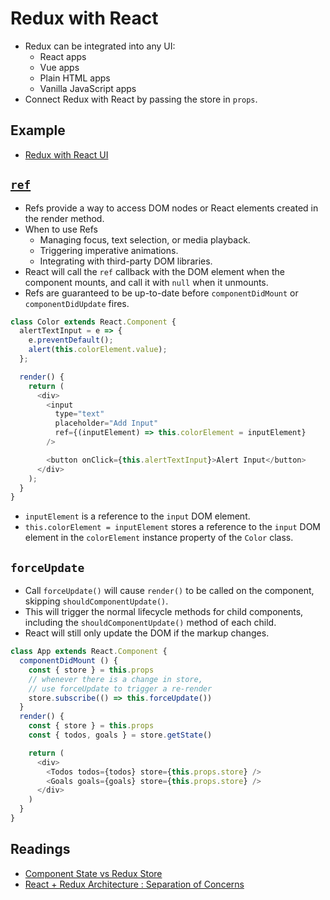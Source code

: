 # Redux with React
- Redux can be integrated into any UI:
  - React apps
  - Vue apps
  - Plain HTML apps
  - Vanilla JavaScript apps
- Connect Redux with React by passing the store in `props`.

## Example
- [Redux with React UI](../todos-goals/index-react.html)

## [`ref`](https://reactjs.org/docs/refs-and-the-dom.html)
- Refs provide a way to access DOM nodes or React elements created in the render method.
- When to use Refs
  - Managing focus, text selection, or media playback.
  - Triggering imperative animations.
  - Integrating with third-party DOM libraries.
- React will call the `ref` callback with the DOM element when the component mounts, and call it with `null` when it unmounts.
- Refs are guaranteed to be up-to-date before `componentDidMount` or `componentDidUpdate` fires.

```js
class Color extends React.Component {
  alertTextInput = e => {
    e.preventDefault();
    alert(this.colorElement.value);
  };

  render() {
    return (
      <div>
        <input
          type="text"
          placeholder="Add Input"
          ref={(inputElement) => this.colorElement = inputElement}
        />

        <button onClick={this.alertTextInput}>Alert Input</button>
      </div>
    );
  }
}
```

- `inputElement` is a reference to the `input` DOM element.
- `this.colorElement = inputElement` stores a reference to the `input` DOM element in the `colorElement` instance property of the `Color` class.

## `forceUpdate`

- Call `forceUpdate()` will cause `render()` to be called on the component, skipping `shouldComponentUpdate()`.
- This will trigger the normal lifecycle methods for child components, including the `shouldComponentUpdate()` method of each child.
- React will still only update the DOM if the markup changes.

```js
class App extends React.Component {
  componentDidMount () {
    const { store } = this.props
    // whenever there is a change in store,
    // use forceUpdate to trigger a re-render
    store.subscribe(() => this.forceUpdate())
  }
  render() {
    const { store } = this.props
    const { todos, goals } = store.getState()

    return (
      <div>
        <Todos todos={todos} store={this.props.store} />
        <Goals goals={goals} store={this.props.store} />
      </div>
    )
  }
}
```

## Readings
- [Component State vs Redux Store](https://medium.com/netscape/component-state-vs-redux-store-1eb0c929277)
- [React + Redux Architecture : Separation of Concerns]()
